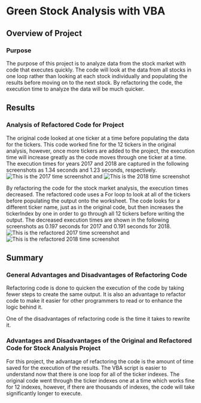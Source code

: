 # Green Stock Analysis with VBA

## Overview of Project

### Purpose
The purpose of this project is to analyze data from the stock market with code that executes quickly. The code will look at the data from all stocks in one loop rather than looking at each stock individually and populating the results before moving on to the next stock. By refactoring the code, the execution time to analyze the data will be much quicker.

## Results

### Analysis of Refactored Code for Project
The original code looked at one ticker at a time before populating the data for the tickers. This code worked fine for the 12 tickers in the original analysis, however, once more tickers are added to the project, the execution time will increase greatly as the code moves through one ticker at a time. The execution times for years 2017 and 2018 are captured in the following screenshots as 1.34 seconds and 1.23 seconds, respectively. ![This is the 2017 time screenshot](https://github.com/jcourt99/stock-analysis/blob/main/Pre_VBA_Challenge_2017.png) and ![This is the 2018 time screenshot](https://github.com/jcourt99/stock-analysis/blob/main/VBA_Challenge_2018.png)

By refactoring the code for the stock market analysis, the execution times decreased. The refactored code uses a For loop to look at all of the tickers before populating the output onto the worksheet. The code  looks for a different ticker name, just as in the original code, but then increases the tickerIndex by one in order to go through all 12 tickers before writing the output. The decreased execution times are shown in the following screenshots as 0.197 seconds for 2017 and 0.191 seconds for 2018. ![This is the refactored 2017 time screenshot](https://github.com/jcourt99/stock-analysis/blob/main/VBA_Challenge_2017.png) and ![This is the refactored 2018 time screenshot](https://github.com/jcourt99/stock-analysis/blob/main/VBA_Challenge_2018.png)


## Summary

### General Advantages and Disadvantages of Refactoring Code
Refactoring code is done to quicken the execution of the code by taking fewer steps to create the same output. It is also an advantage to refactor code to make it easier for other programmers to read or to enhance the logic behind it. 

One of the disadvantages of refactoring code is the time it takes to rewrite it. 

### Advantages and Disadvantages of the Original and Refactored Code for Stock Analysis Project
For this project, the advantage of refactoring the code is the amount of time saved for the execution of the results. The VBA script is easier to understand now that there is one loop for all of the ticker indexes. The original code went through the ticker indexes one at a time which works fine for 12 indexes, however, if there are thousands of indexes, the code will take significantly longer to execute. 




